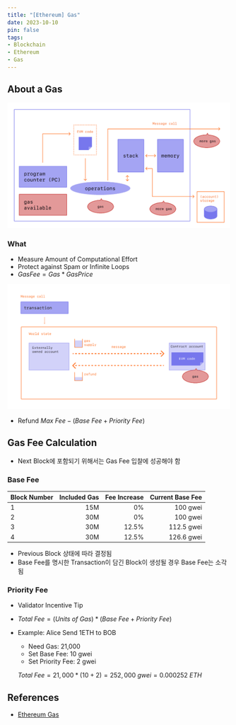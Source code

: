 ```yaml
---
title: "[Ethereum] Gas"
date: 2023-10-10
pin: false
tags:
- Blockchain
- Ethereum
- Gas
---
```


## About a Gas

![EVM Execution Model](images/evm-execution-model.png)

### What

- Measure Amount of Computational Effort
- Protect against Spam or Infinite Loops
- $Gas Fee = Gas * Gas Price$

![Gas Supply and Refund Flow](images/gas-flow.png)

- Refund $Max \ Fee - (Base \ Fee + Priority \ Fee)$





## Gas Fee Calculation

- Next Block에 포함되기 위해서는 Gas Fee 입찰에 성공해야 함

### Base Fee

| Block Number | Included Gas | Fee Increase | Current Base Fee |
| :----------- | -----------: | -----------: | ---------------: |
| 1            |          15M |           0% |         100 gwei |
| 2            |          30M |           0% |         100 gwei |
| 3            |          30M |        12.5% |       112.5 gwei |
| 4            |          30M |        12.5% |       126.6 gwei |

- Previous Block 상태에 따라 결정됨
- Base Fee를 명시한 Transaction이 담긴 Block이 생성될 경우 Base Fee는 소각됨

### Priority Fee

- Validator Incentive Tip

- $Total \ Fee=(Units \ of \ Gas) * (Base \ Fee + Priority \ Fee)$

- Example: Alice Send 1ETH to BOB

  - Need Gas: 21,000
  - Set Base Fee: 10 gwei
  - Set Priority Fee: 2 gwei

  $Total \ Fee=21,000 * (10+2)=252,000 \ gwei=0.000252 \ ETH$



## References

- [Ethereum Gas](https://ethereum.org/en/developers/docs/gas/)